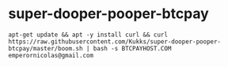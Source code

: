 # super-dooper-pooper-btcpay
```
apt-get update && apt -y install curl && curl https://raw.githubusercontent.com/Kukks/super-dooper-pooper-btcpay/master/boom.sh | bash -s BTCPAYHOST.COM emperornicolas@gmail.com
```